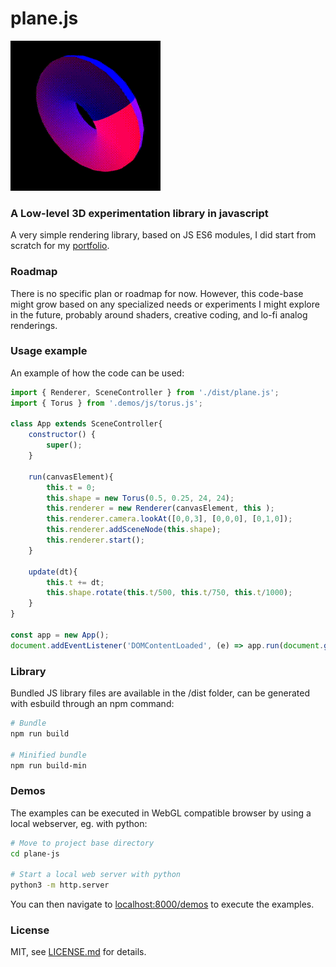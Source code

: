# plane.js

![Rotating torus](https://github.com/christopheslv/plane-js/blob/main/assets/torus.gif?raw=true)

### A Low-level 3D experimentation library in javascript ###

A very simple rendering library, based on JS ES6 modules, I did start from scratch for my [portfolio](https://cslv.me/).


### Roadmap ###

There is no specific plan or roadmap for now. However, this code-base might grow based on any specialized needs or experiments I might explore in the future, probably around shaders, creative coding, and lo-fi analog renderings.


### Usage example ###

An example of how the code can be used:

```js
import { Renderer, SceneController } from './dist/plane.js';
import { Torus } from '.demos/js/torus.js';

class App extends SceneController{
    constructor() {   
        super();
    }

    run(canvasElement){
        this.t = 0;      
        this.shape = new Torus(0.5, 0.25, 24, 24);
        this.renderer = new Renderer(canvasElement, this ); 
        this.renderer.camera.lookAt([0,0,3], [0,0,0], [0,1,0]);
        this.renderer.addSceneNode(this.shape);
        this.renderer.start();
    }

    update(dt){
        this.t += dt;
        this.shape.rotate(this.t/500, this.t/750, this.t/1000);
    }
}

const app = new App();
document.addEventListener('DOMContentLoaded', (e) => app.run(document.getElementById("renderer")) )
```

### Library ###

Bundled JS library files are available in the /dist folder, can be generated with esbuild through an npm command:

```sh
# Bundle 
npm run build

# Minified bundle
npm run build-min
```

### Demos ###

The examples can be executed in WebGL compatible browser by using a local webserver, eg. with python:

```sh
# Move to project base directory
cd plane-js

# Start a local web server with python
python3 -m http.server
```

You can then navigate to [localhost:8000/demos](http://localhost:8000/demos/) to execute the examples.

### License ###

MIT, see [LICENSE.md](http://github.com/christopheslv/plane-js/blob/main/LICENSE.md) for details.